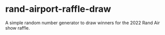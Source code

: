# rand-airport-raffle-draw
A simple random number generator to draw winners for the 2022 Rand Air show raffle.

